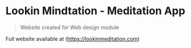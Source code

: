 # Lookin Mindtation - Meditation App

> Website created for Web design module 

Full website available at (<https://lookinmeditation.com>)